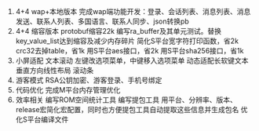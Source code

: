 1. 4+4 wap+本地版本
    完成wap端功能开发：登录、会话列表、消息列表、消息发送、联系人列表、多国语言、联系人同步、json转换pb
2. 4+4 缩容版本
    protobuf缩容22k
    编写ra_buffer及其单元测试。替换key_value_list达到缩容及减少内存碎片
    简化S平台宽字符打印函数，省2k
    crc32去掉table，省1k
    用S平台aes接口，省2k
    用S平台sha256接口，省1k
3. 小屏适配
    文本滚动
    左键改选项菜单，中键移入选项菜单
    动态适配长软键文本
    垂直方向线性布局
    滚动条
4. 游客模式
   RSA公钥加密、游客登录、手机号绑定
5. 代码优化
    完成M平台内存管理优化
6. 效率相关
   编写ROM空间统计工具
   编写提包工具
   用平台、分辨率、版本、release宏简化宏配置，同时也方便提包工具自动提取这些信息并生成包名
   优化S平台编译文件
